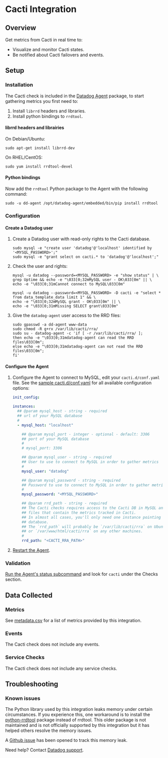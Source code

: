 # Cacti Integration

## Overview

Get metrics from Cacti in real time to:

- Visualize and monitor Cacti states.
- Be notified about Cacti failovers and events.

## Setup

### Installation

The Cacti check is included in the [Datadog Agent][1] package, to start gathering metrics you first need to:

1. Install `librrd` headers and libraries.
2. Install python bindings to `rrdtool`.

#### librrd headers and librairies

On Debian/Ubuntu:

```shell
sudo apt-get install librrd-dev
```

On RHEL/CentOS:

```shell
sudo yum install rrdtool-devel
```

#### Python bindings

Now add the `rrdtool` Python package to the Agent with the following command:

```shell
sudo -u dd-agent /opt/datadog-agent/embedded/bin/pip install rrdtool
```

### Configuration

#### Create a Datadog user

1. Create a Datadog user with read-only rights to the Cacti database.

   ```shell
   sudo mysql -e "create user 'datadog'@'localhost' identified by '<MYSQL_PASSWORD>';"
   sudo mysql -e "grant select on cacti.* to 'datadog'@'localhost';"
   ```

2. Check the user and rights:

   ```shell
   mysql -u datadog --password=<MYSQL_PASSWORD> -e "show status" | \
   grep Uptime && echo -e "\033[0;32mMySQL user - OK\033[0m" || \
   echo -e "\033[0;31mCannot connect to MySQL\033[0m"

   mysql -u datadog --password=<MYSQL_PASSWORD> -D cacti -e "select * from data_template_data limit 1" && \
   echo -e "\033[0;32mMySQL grant - OK\033[0m" || \
   echo -e "\033[0;31mMissing SELECT grant\033[0m"
   ```

3. Give the `datadog-agent` user access to the RRD files:

   ```shell
   sudo gpasswd -a dd-agent www-data
   sudo chmod -R g+rx /var/lib/cacti/rra/
   sudo su - datadog-agent -c 'if [ -r /var/lib/cacti/rra/ ];
   then echo -e "\033[0;31mdatadog-agent can read the RRD files\033[0m";
   else echo -e "\033[0;31mdatadog-agent can not read the RRD files\033[0m";
   fi'
   ```

#### Configure the Agent

1. Configure the Agent to connect to MySQL, edit your `cacti.d/conf.yaml` file. See the [sample cacti.d/conf.yaml][2] for all available configuration options:

   ```yaml
   init_config:

   instances:
     ## @param mysql_host - string - required
     ## url of your MySQL database
     #
     - mysql_host: "localhost"

       ## @param mysql_port - integer - optional - default: 3306
       ## port of your MySQL database
       #
       # mysql_port: 3306

       ## @param mysql_user - string - required
       ## User to use to connect to MySQL in order to gather metrics
       #
       mysql_user: "datadog"

       ## @param mysql_password - string - required
       ## Password to use to connect to MySQL in order to gather metrics
       #
       mysql_password: "<MYSQL_PASSWORD>"

       ## @param rrd_path - string - required
       ## The Cacti checks requires access to the Cacti DB in MySQL and to the RRD
       ## files that contain the metrics tracked in Cacti.
       ## In almost all cases, you'll only need one instance pointing to the Cacti
       ## database.
       ## The `rrd_path` will probably be `/var/lib/cacti/rra` on Ubuntu
       ## or `/var/www/html/cacti/rra` on any other machines.
       #
       rrd_path: "<CACTI_RRA_PATH>"
   ```

2. [Restart the Agent][3].

### Validation

[Run the Agent's status subcommand][4] and look for `cacti` under the Checks section.

## Data Collected

### Metrics

See [metadata.csv][5] for a list of metrics provided by this integration.

### Events

The Cacti check does not include any events.

### Service Checks

The Cacti check does not include any service checks.

## Troubleshooting

### Known issues

The Python library used by this integration leaks memory under certain circumstances. If you experience this, one workaround is to install the [python-rrdtool][6] package instead of rrdtool. This older package is not maintained and is not officially supported by this integration but it has helped others resolve the memory issues.

A [Github issue][7] has been opened to track this memory leak.

Need help? Contact [Datadog support][8].

[1]: https://app.datadoghq.com/account/settings#agent
[2]: https://github.com/DataDog/integrations-core/blob/master/cacti/datadog_checks/cacti/data/conf.yaml.example
[3]: https://docs.datadoghq.com/agent/guide/agent-commands/#start-stop-and-restart-the-agent
[4]: https://docs.datadoghq.com/agent/guide/agent-commands/#agent-status-and-information
[5]: https://github.com/DataDog/integrations-core/blob/master/cacti/metadata.csv
[6]: https://github.com/pbanaszkiewicz/python-rrdtool
[7]: https://github.com/commx/python-rrdtool/issues/25
[8]: https://docs.datadoghq.com/help/
